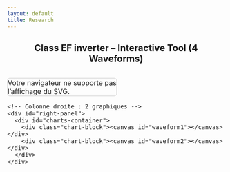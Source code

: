 ```yaml
---
layout: default
title: Research
---
```


<h2 style="text-align: center;">Class EF inverter – Interactive Tool (4 Waveforms)</h2>

<div class="interactive-body">
  <style>
    .interactive-body {
      font-size: 1rem;
      margin-top: 2rem;
    }

    .interactive-body .container {
      display: flex;
      gap: 2rem;
      align-items: flex-start;
    }

    #left-panel, #right-panel {
      display: flex;
      flex-direction: column;
      gap: 1rem;
    }

    #left-panel { width: 50%; }
    #right-panel { width: 50%; }

    #left-panel svg, #left-panel object {
      width: 100%;
      height: auto;
      border: 1px solid #ccc;
      border-radius: 6px;
    }

    /* Conteneur pour 4 graphes */
    #charts-container {
      display: flex;
      flex-direction: column;
      height: 400px; /* <--- hauteur totale configurable ici */
      gap: 1rem;
    }

    #charts-container .chart-block {
      flex: 1; /* chaque graphique prend 1/4 */
    }

    #charts-container canvas {
      width: 100% !important;
      height: 100% !important;
    }
  </style>

  <div class="container">
    <!-- Colonne gauche : SVG -->
    <div id="left-panel">
      <object type="image/svg+xml" data="/assets/img/sec_circuit.svg">
        Votre navigateur ne supporte pas l’affichage du SVG.
      </object>
    </div>

    <!-- Colonne droite : 2 graphiques -->
    <div id="right-panel">
      <div id="charts-container">
        <div class="chart-block"><canvas id="waveform1"></canvas></div>
        <div class="chart-block"><canvas id="waveform2"></canvas></div>
      </div>
    </div>
  </div>
</div>

<script src="https://cdn.jsdelivr.net/npm/chart.js"></script>
<script>
  function createWaveform(canvasId, label, color) {
    const ctx = document.getElementById(canvasId).getContext('2d');
    const data = {
      labels: Array.from({ length: 200 }, (_, i) => i / 20),
      datasets: [{
        label,
        data: Array.from({ length: 200 }, (_, i) => Math.sin(i / 10 + Math.random()*0.2)),
        borderColor: color,
        borderWidth: 2,
        fill: false,
      }]
    };
    new Chart(ctx, {
      type: 'line',
      data: data,
      options: {
        responsive: true,
        maintainAspectRatio: false,
        scales: {
          x: { title: { display: true, text: 'Time (a.u.)' } },
          y: { title: { display: true, text: label } }
        }
      }
    });
  }

  // Initialisation
  createWaveform('waveform1', 'V_s', 'blue');
  createWaveform('waveform2', 'I_s', 'red');
</script>
